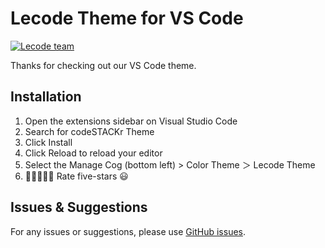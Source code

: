 # Lecode Theme for VS Code

[![Lecode team](https://img.shields.io/badge/Made%20with%20love%20by%20lecode-💖-00B473)](https://lecode.dev/)

Thanks for checking out our VS Code theme.

## Installation

1. Open the extensions sidebar on Visual Studio Code
1. Search for codeSTACKr Theme
1. Click Install
1. Click Reload to reload your editor
1. Select the Manage Cog (bottom left) > Color Theme ＞ Lecode Theme
1. 🌟🌟🌟🌟🌟 Rate five-stars 😃

## Issues & Suggestions

For any issues or suggestions, please use [GitHub issues](https://github.com/lecode-dev/lecode-theme/issues).
